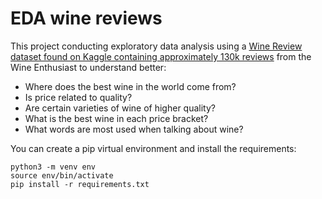 # EDA wine reviews

This project conducting exploratory data analysis using a [Wine Review dataset found on Kaggle containing approximately 130k reviews](https://www.kaggle.com/zynicide/wine-reviews) from the Wine Enthusiast to understand better:

- Where does the best wine in the world come from?
- Is price related to quality?
- Are certain varieties of wine of higher quality?
- What is the best wine in each price bracket?
- What words are most used when talking about wine?

You can create a pip virtual environment and install the requirements:
```
python3 -m venv env
source env/bin/activate
pip install -r requirements.txt
```
